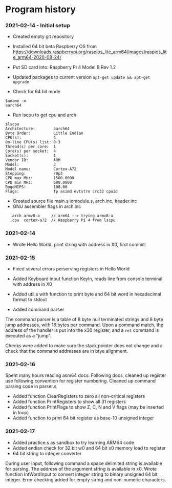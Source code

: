 # Program history

### 2021-02-14 - Initial setup

- Created empty git repository
- Installed 64 bit beta Raspberry OS from https://downloads.raspberrypi.org/raspios_lite_arm64/images/raspios_lite_arm64-2020-08-24/
- Put SD card into: Raspberry Pi 4 Model B Rev 1.2
- Updated packages to current version `apt-get update && apt-get upgrade`

- Check for 64 bit mode

```
$uname -m
aarch64
```
- Run lscpu to get cpu and arch

```
$lscpu
Architecture:        aarch64
Byte Order:          Little Endian
CPU(s):              4
On-line CPU(s) list: 0-3
Thread(s) per core:  1
Core(s) per socket:  4
Socket(s):           1
Vendor ID:           ARM
Model:               3
Model name:          Cortex-A72
Stepping:            r0p3
CPU max MHz:         1500.0000
CPU min MHz:         600.0000
BogoMIPS:            108.00
Flags:               fp asimd evtstrm crc32 cpuid
```

- Created source file main.s iomodule.s, arch.inc, header.inc
- GNU assembler flags in arch.inc
```
  .arch armv8-a		// arm64 --> trying armv8-a
  .cpu  cortex-a72	// Raspberry Pi 4 from lscpu
```

### 2021-02-14

- Wrote Hello World, print string with address in X0, first commit:

### 2021-02-15

- Fixed several errors perserving registers in Hello World
- Added Keyboard input function KeyIn, reads line from console terminal with address in X0
- Added util.s with function to print byte and 64 bit word in hexadecimal format to stdout

- Added command parser

The command parser is a table of 8 byte null terminated strings and 8 byte jump addresses,
with 16 bytes per command. Upon a command match, the address of the handler is
put into the x30 register, and a `ret` command is executed as a "jump".

Checks were added to make sure the stack pointer does not change and a check
that the command addresses are in btye alignment.

### 2021-02-16

Spent many hours reading asm64 docs. Following docs, cleaned up register use
following convention for register numbering. Cleaned up command parsing code in parser.s

- Added function ClearRegisters to zero all non-critical registers
- Added function PrintRegisters to show all 31 registers
- Added function PrintFlags to show Z, C, N and V flags (may be inserted in loop)
- Added function to print 64 bit register as base-10 unsigned integer

### 2021-02-17

- Added practice.s as sandbox to try learning ARM64 code
- Added endian check for 32 bit w0 and 64 bit x0 memory load to register
- 64 bit string to integer converter

During user input, following command a space delimited string is available for parsing.
The address of the argument string is available in x0.
Wrote function IntWordInput to convert integer string to binary unsigned 64 bit integer.
Error checking added for empty string and non-numeric characters.
